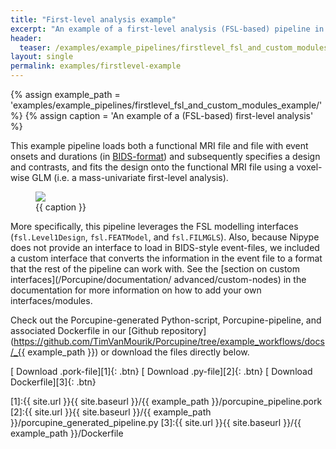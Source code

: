 ```yaml
---
title: "First-level analysis example"
excerpt: "An example of a first-level analysis (FSL-based) pipeline in Porcupine."
header:
  teaser: /examples/example_pipelines/firstlevel_fsl_and_custom_modules_example/porcupine_graph.png
layout: single
permalink: examples/firstlevel-example
---
```


{% assign example_path = 'examples/example_pipelines/firstlevel_fsl_and_custom_modules_example/' %}
{% assign caption = 'An example of a (FSL-based) first-level analysis' %}

This example pipeline loads both a functional MRI file and file with event
onsets and durations (in [BIDS-format](http://bids.neuroimaging.io/)) and
subsequently specifies a design and contrasts, and fits the design onto the
functional MRI file using a voxel-wise GLM (i.e. a mass-univariate first-level
analysis).

<figure>
	<a href="{{ site.url }}{{ site.baseurl }}/{{ example_path }}/porcupine_graph.png"><img
    src="{{ site.url }}{{ site.baseurl }}/{{ example_path }}/porcupine_graph.png"></a>
	<figcaption>{{ caption }}</figcaption>
</figure>

More specifically, this pipeline leverages the FSL modelling interfaces (`fsl.Level1Design`,
`fsl.FEATModel`, and `fsl.FILMGLS`). Also, because Nipype does not provide
an interface to load in BIDS-style event-files, we included a custom interface
that converts the information in the event file to a format that the rest of
the pipeline can work with. See the
[section on custom interfaces](/Porcupine/documentation/    advanced/custom-nodes)
in the documentation for more information on how to add your own interfaces/modules.

Check out the Porcupine-generated Python-script, Porcupine-pipeline, and
associated Dockerfile in our [Github repository](https://github.com/TimVanMourik/Porcupine/tree/example_workflows/docs/_{{ example_path }}) or download the files directly below.

[<i class="fa fa-download"></i> Download .pork-file][1]{: .btn}
[<i class="fa fa-download"></i> Download .py-file][2]{: .btn}
[<i class="fa fa-download"></i> Download Dockerfile][3]{: .btn}

[1]:{{ site.url }}{{ site.baseurl }}/{{ example_path }}/porcupine_pipeline.pork
[2]:{{ site.url }}{{ site.baseurl }}/{{ example_path }}/porcupine_generated_pipeline.py
[3]:{{ site.url }}{{ site.baseurl }}/{{ example_path }}/Dockerfile
